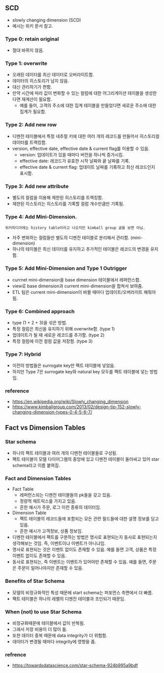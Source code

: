 ## SCD
- slowly changing dimension (SCD)
- 예시는 위키 문서 참고.

### Type 0: retain original
- 절대 바뀌지 않음.

### Type 1: overwrite
- 오래된 데이터를 최신 데이터로 오버라이트함.
- 데이터의 히스토리가 남지 않음.
- 대신 관리하기가 편함.
- 만약 시간에 따라 값이 변화할 수 있는 컬럼에 대한 어그리게이션 테이블을 생성한다면 재계산이 필요함.
  - 예를 들어, 고객의 주소에 대한 집계 테이블을 만들었다면 새로운 주소에 대한 집계가 필요함.

### Type 2: Add new row
- 디멘전 테이블에서 특정 네추럴 키에 대한 여러 개의 레코드를 만들어서 히스토리컬 데이터를 트랙킹함.
- version, effective date, effective date & current flag를 이용할 수 있음.
  - version: 업데이트가 있을 때마다 버전을 하나씩 증가시킴.
  - effective date: 레코드가 유효한 시작 날짜와 끝 날짜를 기록.
  - effective date & current flag: 업데이트 날짜를 기록하고 최신 레코드인지 표시함.

### Type 3: Add new attribute
- 별도의 컬럼을 이용해 제한된 히스토리를 트랙킹함.
- 제한된 히스토리는 히스토리를 기록할 컬럼 개수만큼만 기록됨.

### Type 4: Add Mini-Dimension.
```
위키피디아에는 history table이라고 나오지만 kimball group 글을 보면 아님.
```
- 자주 변화하는 컬럼들만 별도의 디멘전 테이블로 분리해서 관리함. (mini-dimension)
- 하나의 테이블은 최신 데이터를 유지하고 추가적인 테이블은 레코드의 변경을 유지함.

### Type 5: Add Mini-Dimension and Type 1 Outrigger
- currnet mini-dimension을 base dimension 테이블에서 레퍼런스함.
- view로 base dimension과 current mini-dimension을 합쳐서 보여줌.
- ETL 팀은 current mini-dimension이 바뀔 때마다 업데이트/오버라이트 해줘야됨.

### Type 6: Combined approach
- type (1 + 2 + 3)을 섞은 방법.
- 특정 컬럼은 최신을 유지하기 위해 overwrite함. (type 1)
- 업데이트가 될 때 새로운 레코드를 추가함. (type 2)
- 특정 컬럼에 이전 컬럼 값을 저장함. (type 3)

### Type 7: Hybrid
- 이전의 방법들은 surrogate key만 팩트 테이블에 넣었음.
- 하지만 Type 7은 surrogate key와 natural key 모두를 팩트 테이블에 넣는 방법임.

### reference
- https://en.wikipedia.org/wiki/Slowly_changing_dimension
- https://www.kimballgroup.com/2013/02/design-tip-152-slowly-changing-dimension-types-0-4-5-6-7/

## Fact vs Dimension Tables
### Star schema
- 하나의 팩트 테이블과 여러 개의 디멘전 테이블들로 구성됨.
- 팩트 테이블이 모델 다이어그램의 중앙에 있고 디멘전 테이블이 둘러싸고 있어 star schema라고 이름 붙여짐.

### Fact and Dimension Tables
- Fact Table
  - 레퍼런스되는 디멘전 테이블들의 pk들을 갖고 있음.
  - 정량적 매트릭스를 가지고 있음.
  - 흔한 예시가 주문, 로그 이런 종류의 데이터임.
- Dimension Table
  - 팩트 테이블의 레코드들에 포함되는 모든 관련 필드들에 대한 설명 정보를 담고 있음.
  - 흔한 예시가 고객정보, 상품 정보임.
- 디멘전 테이블에서 팩트를 구분하는 방법은 명사로 표현되는지 동사로 표현되는지 생각해보는 것임. 즉, 이벤트이냐 이벤트가 아니냐임.
- 명사로 표현되는 것은 이벤트 없이도 존재할 수 있음. 예를 들면 고객, 상품은 특정 이벤트 없이도 존재할 수 있음.
- 동사로 표현되는, 즉 이벤트는 이벤트가 있어야만 존재할 수 있음. 예를 들면, 주문은 주문이 일어나야지만 존재할 수 있음.

### Benefits of Star Schema
- 모델의 비정규화적인 특성 때문에 start schema는 퍼포먼스 측면에서 더 빠름.
- 팩트 테이블은 하나의 레벨의 디멘전 테이블과 조인되기 때문임.

### When (not) to use Star Schema
- 비정규화때문에 테이블에서 값이 반복됨.
- 그래서 저장 비용이 더 많이 듦.
- 또한 데이터 중복 때문에 data integrity가 더 위험함.
- 데이터가 변경될 때마다 integrity에 영향을 줌.

### refrence
- https://towardsdatascience.com/star-schema-924b995a9bdf